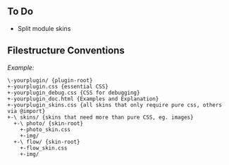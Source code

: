 ## To Do

- Split module skins

## Filestructure Conventions

_Example:_

    \-yourplugin/ {plugin-root}
    +-yourplugin.css {essential CSS}
    +-yourplugin_debug.css {CSS for debugging}
    +-yourplugin_doc.html {Examples and Explanation}
    +-yourplugin_skins.css {all skins that only require pure css, others via @import}
    +-\ skins/ {skins that need more than pure CSS, eg. images}
      +-\ photo/ {skin-root}
        +-photo_skin.css
        +-img/
      +-\ flow/ {skin-root}
        +-flow_skin.css
        +-img/
